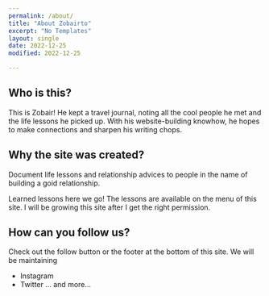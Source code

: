 ```yaml
---
permalink: /about/
title: "About Zobairto"
excerpt: "No Templates"
layout: single
date: 2022-12-25
modified: 2022-12-25

---
```

## Who is this?

This is Zobair! He kept a travel journal, noting all the cool people he met and the life lessons he picked up. With his website-building knowhow, he hopes to make connections and sharpen his writing chops.

## Why the site was created?
Document life lessons and relationship advices to people in the name of building a goid relationship.

Learned lessons here we go! The lessons are available on the menu of this site. I will be growing this site after I get the right permission. 


## How can you follow us?
Check out the follow button or the footer at the bottom of this site. We will be maintaining
* Instagram
* Twitter
... and more... 